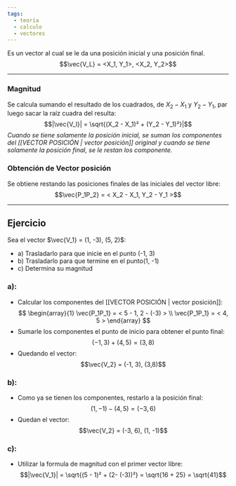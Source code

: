 ```yaml
---
tags:
  - teoría
  - calculo
  - vectores
---
```

Es un vector al cual se le da una posición inicial y una posición final.
$$\vec{V_L} = <X_1, Y_1>, <X_2, Y_2>$$
***
### Magnitud
Se calcula sumando el resultado de los cuadrados, de $X_2 - X_1$  y $Y_2 - Y_1$, par luego sacar la raíz cuadra del resulta:
$$|\vec{V_l}| = \sqrt{(X_2 - X_1)² + (Y_2 -  Y_1)²}|$$
*Cuando se tiene solamente la posición inicial, se suman los componentes del [[VECTOR POSICIÓN | vector posición]] original y cuando se tiene solamente la posición final, se le restan los componente.*

 ### Obtención de Vector posición
Se obtiene restando las posiciones finales de las iniciales del vector libre:
$$\vec{P_1P_2} = < X_2 - X_1, Y_2 - Y_1 >$$
***
## Ejercicio
Sea el vector $\vec{V_1} = (1, -3), (5, 2)$:
- a) Trasladarlo para que inicie en el punto (-1, 3)
- b) Trasladarlo para que termine en el punto(1, -1)
- c) Determina su magnitud

### a):
- Calcular los componentes del [[VECTOR POSICIÓN | vector posición]]:
$$
\begin{array}{1}
\vec{P_1P_1} = < 5 - 1, 2 - (-3) > \\
\vec{P_1P_1} = < 4, 5 >
\end{array}
$$
- Sumarle los componentes el punto de inicio para obtener el punto final:
$$(-1, 3) + (4, 5) = (3, 8)$$
- Quedando el vector:
$$\vec{V_2} = (-1, 3), (3,8)$$
### b):
- Como ya se tienen los componentes, restarlo a la posición final:
$$(1,-1) - (4, 5) = (-3, 6)$$
- Quedan el vector:
$$\vec{V_2} = (-3, 6), (1, -1)$$
### c):
- Utilizar la formula de magnitud con el primer vector libre:
$$|\vec{V_1}| = \sqrt{(5 - 1)² + (2- (-3))²} = \sqrt{16 + 25} = \sqrt{41}$$

